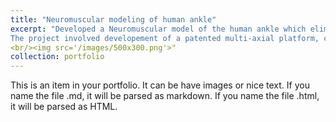 ```yaml
---
title: "Neuromuscular modeling of human ankle"
excerpt: "Developed a Neuromuscular model of the human ankle which eliminates the need for development of higher-level controllers for task identification, a major challenge for widespread utilization of lower extremity robots.
The project involved developement of a patented multi-axial platform, conducting experiments on human participants and system identification of Human ankle"
<br/><img src='/images/500x300.png'>"
collection: portfolio
---
```


This is an item in your portfolio. It can be have images or nice text. If you name the file .md, it will be parsed as markdown. If you name the file .html, it will be parsed as HTML. 
